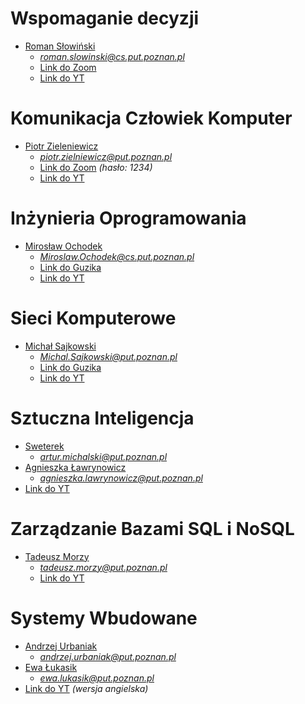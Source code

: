 # Wspomaganie decyzji
- [Roman Słowiński]() 
   - *roman.slowinski@cs.put.poznan.pl*
   - [Link do Zoom](https://us02web.zoom.us/j/85460484417?pwd=NXpuckN3cFRKU1lwa1VLc0VoS09yQT09&uname=Piotr%20Tylczy%C5%84ski)
   - [Link do YT](https://www.youtube.com/playlist?list=PLMkIxFYizNdErj-p4leyAAZlrzIt83qja)
   
# Komunikacja Człowiek Komputer
- [Piotr Zieleniewicz]() 
   - *piotr.zielniewicz@put.poznan.pl*
   - [Link do Zoom](https://us02web.zoom.us/j/89124695587?pwd=Qlo3bGhvS1ZkNU4yWHViZjVNU01zUT09) *(hasło: 1234)*
   - [Link do YT](https://www.youtube.com/playlist?list=PLMkIxFYizNdHdDd2HnjsJbmGss6INHien)
   
# Inżynieria Oprogramowania
- [Mirosław Ochodek]() 
   - *Miroslaw.Ochodek@cs.put.poznan.pl*
   - [Link do Guzika](https://ekursy.put.poznan.pl/mod/bigbluebuttonbn/view.php?id=470657)
   - [Link do YT](https://www.youtube.com/playlist?list=PLMkIxFYizNdHHDSYDq3y3V4A1nnIiVt-N)
   
# Sieci Komputerowe
- [Michał Sajkowski](https://www.cs.put.poznan.pl/msajkowski/for-students/)  
   - *Michal.Sajkowski@put.poznan.pl*
   - [Link do Guzika](https://moodle.put.poznan.pl/course/view.php?id=4944)
   - [Link do YT](https://www.youtube.com/playlist?list=PLMkIxFYizNdH6_yz1cwQE3O6-UA97tFvf)
   
# Sztuczna Inteligencja
- [Sweterek](http://www.cs.put.poznan.pl/amichalski/si.dzienne/index.html) 
   - *artur.michalski@put.poznan.pl*
- [Agnieszka Ławrynowicz](http://www.cs.put.poznan.pl/si/) 
   - *agnieszka.lawrynowicz@put.poznan.pl*
- [Link do YT](https://www.youtube.com/playlist?list=PLMkIxFYizNdELU_AHQxCLmQBlcSEl1QKK)

# Zarządzanie Bazami SQL i NoSQL
- [Tadeusz Morzy]() 
   - *tadeusz.morzy@put.poznan.pl*
   - [Link do YT](https://www.youtube.com/playlist?list=PLMkIxFYizNdHtGPHUkvYG1HQXkSVfhcm1)

# Systemy Wbudowane
- [Andrzej Urbaniak]() 
   - *andrzej.urbaniak@put.poznan.pl*
- [Ewa Łukasik]() 
   - *ewa.lukasik@put.poznan.pl*
 - [Link do YT](https://www.youtube.com/playlist?list=PLMkIxFYizNdFtZpYbdMdLdOaqBf83PvNU) *(wersja angielska)*   
